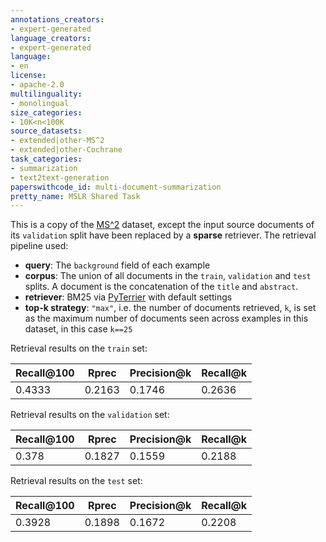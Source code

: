 ```yaml
---
annotations_creators:
- expert-generated
language_creators:
- expert-generated
language:
- en
license:
- apache-2.0
multilinguality:
- monolingual
size_categories:
- 10K<n<100K
source_datasets:
- extended|other-MS^2
- extended|other-Cochrane
task_categories:
- summarization
- text2text-generation
paperswithcode_id: multi-document-summarization
pretty_name: MSLR Shared Task
---
```


This is a copy of the [MS^2](https://huggingface.co/datasets/allenai/mslr2022) dataset, except the input source documents of its `validation` split have been replaced by a __sparse__ retriever. The retrieval pipeline used:

- __query__: The `background` field of each example
- __corpus__: The union of all documents in the `train`, `validation` and `test` splits. A document is the concatenation of the `title` and `abstract`.
- __retriever__: BM25 via [PyTerrier](https://pyterrier.readthedocs.io/en/latest/) with default settings
- __top-k strategy__: `"max"`, i.e. the number of documents retrieved, `k`, is set as the maximum number of documents seen across examples in this dataset, in this case `k==25`

Retrieval results on the `train` set:

| Recall@100 | Rprec | Precision@k | Recall@k |
| ----------- | ----------- | ----------- | ----------- |
| 0.4333 | 0.2163 | 0.1746 | 0.2636 |

Retrieval results on the `validation` set:

| Recall@100 | Rprec | Precision@k | Recall@k |
| ----------- | ----------- | ----------- | ----------- |
| 0.378 | 0.1827 | 0.1559 | 0.2188 |

Retrieval results on the `test` set:

| Recall@100 | Rprec | Precision@k | Recall@k |
| ----------- | ----------- | ----------- | ----------- |
| 0.3928 | 0.1898 | 0.1672 | 0.2208 |
